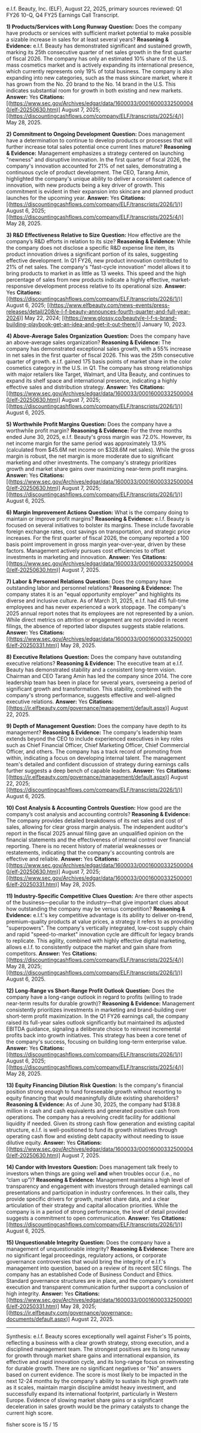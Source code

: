 e.l.f. Beauty, Inc. (ELF), August 22, 2025, primary sources reviewed: Q1 FY26 10-Q, Q4 FY25 Earnings Call Transcript.

**1) Products/Services with Long Runway**
**Question:** Does the company have products or services with sufficient market potential to make possible a sizable increase in sales for at least several years?
**Reasoning & Evidence:** e.l.f. Beauty has demonstrated significant and sustained growth, marking its 25th consecutive quarter of net sales growth in the first quarter of fiscal 2026. The company has only an estimated 10% share of the U.S. mass cosmetics market and is actively expanding its international presence, which currently represents only 19% of total business. The company is also expanding into new categories, such as the mass skincare market, where it has grown from the No. 20 brand to the No. 14 brand in the U.S. This indicates substantial room for growth in both existing and new markets.
**Answer:** Yes
**Citations:** [(https://www.sec.gov/Archives/edgar/data/1600033/000160003325000040/elf-20250630.htm)] August 7, 2025; [(https://discountingcashflows.com/company/ELF/transcripts/2025/4/)] May 28, 2025.

**2) Commitment to Ongoing Development**
**Question:** Does management have a determination to continue to develop products or processes that will further increase total sales potential once current lines mature?
**Reasoning & Evidence:** Management emphasizes a strategy centered on launching "newness" and disruptive innovation. In the first quarter of fiscal 2026, the company's innovation accounted for 21% of net sales, demonstrating a continuous cycle of product development. The CEO, Tarang Amin, highlighted the company's unique ability to deliver a consistent cadence of innovation, with new products being a key driver of growth. This commitment is evident in their expansion into skincare and planned product launches for the upcoming year.
**Answer:** Yes
**Citations:** [(https://discountingcashflows.com/company/ELF/transcripts/2026/1/)] August 6, 2025; [(https://discountingcashflows.com/company/ELF/transcripts/2025/4/)] May 28, 2025.

**3) R&D Effectiveness Relative to Size**
**Question:** How effective are the company’s R&D efforts in relation to its size?
**Reasoning & Evidence:** While the company does not disclose a specific R&D expense line item, its product innovation drives a significant portion of its sales, suggesting effective development. In Q1 FY26, new product innovation contributed to 21% of net sales. The company's "fast-cycle innovation" model allows it to bring products to market in as little as 13 weeks. This speed and the high percentage of sales from new products indicate a highly effective, market-responsive development process relative to its operational size.
**Answer:** Yes
**Citations:** [(https://discountingcashflows.com/company/ELF/transcripts/2026/1/)] August 6, 2025; [(https://www.elfbeauty.com/news-events/press-releases/detail/208/e-l-f-beauty-announces-fourth-quarter-and-full-year-2024)] May 22, 2024; [(https://www.glossy.co/beauty/e-l-f-s-brand-building-playbook-get-an-idea-and-get-it-out-there/)] January 10, 2023.

**4) Above-Average Sales Organization**
**Question:** Does the company have an above-average sales organization?
**Reasoning & Evidence:** The company has demonstrated exceptional sales growth, with a 55% increase in net sales in the first quarter of fiscal 2026. This was the 25th consecutive quarter of growth. e.l.f. gained 175 basis points of market share in the color cosmetics category in the U.S. in Q1. The company has strong relationships with major retailers like Target, Walmart, and Ulta Beauty, and continues to expand its shelf space and international presence, indicating a highly effective sales and distribution strategy.
**Answer:** Yes
**Citations:** [(https://www.sec.gov/Archives/edgar/data/1600033/000160003325000040/elf-20250630.htm)] August 7, 2025; [(https://discountingcashflows.com/company/ELF/transcripts/2026/1/)] August 6, 2025.

**5) Worthwhile Profit Margins**
**Question:** Does the company have a worthwhile profit margin?
**Reasoning & Evidence:** For the three months ended June 30, 2025, e.l.f. Beauty's gross margin was 72.0%. However, its net income margin for the same period was approximately 13.9% (calculated from $45.6M net income on $328.6M net sales). While the gross margin is robust, the net margin is more moderate due to significant marketing and other investments. The company's strategy prioritizes growth and market share gains over maximizing near-term profit margins.
**Answer:** Yes
**Citations:** [(https://www.sec.gov/Archives/edgar/data/1600033/000160003325000040/elf-20250630.htm)] August 7, 2025; [(https://discountingcashflows.com/company/ELF/transcripts/2026/1/)] August 6, 2025.

**6) Margin Improvement Actions**
**Question:** What is the company doing to maintain or improve profit margins?
**Reasoning & Evidence:** e.l.f. Beauty is focused on several initiatives to bolster its margins. These include favorable foreign exchange rates, cost savings on transportation, and strategic price increases. For the first quarter of fiscal 2026, the company reported a 100 basis point improvement in gross margin year-over-year, driven by these factors. Management actively pursues cost efficiencies to offset investments in marketing and innovation.
**Answer:** Yes
**Citations:** [(https://www.sec.gov/Archives/edgar/data/1600033/000160003325000040/elf-20250630.htm)] August 7, 2025.

**7) Labor & Personnel Relations**
**Question:** Does the company have outstanding labor and personnel relations?
**Reasoning & Evidence:** The company states it is an "equal opportunity employer" and highlights its diverse and inclusive culture. As of March 31, 2025, e.l.f. had 415 full-time employees and has never experienced a work stoppage. The company's 2025 annual report notes that its employees are not represented by a union. While direct metrics on attrition or engagement are not provided in recent filings, the absence of reported labor disputes suggests stable relations.
**Answer:** Yes
**Citations:** [(https://www.sec.gov/Archives/edgar/data/1600033/000160003325000016/elf-20250331.htm)] May 28, 2025.

**8) Executive Relations**
**Question:** Does the company have outstanding executive relations?
**Reasoning & Evidence:** The executive team at e.l.f. Beauty has demonstrated stability and a consistent long-term vision. Chairman and CEO Tarang Amin has led the company since 2014. The core leadership team has been in place for several years, overseeing a period of significant growth and transformation. This stability, combined with the company's strong performance, suggests effective and well-aligned executive relations.
**Answer:** Yes
**Citations:** [(https://ir.elfbeauty.com/governance/management/default.aspx)] August 22, 2025.

**9) Depth of Management**
**Question:** Does the company have depth to its management?
**Reasoning & Evidence:** The company's leadership team extends beyond the CEO to include experienced executives in key roles such as Chief Financial Officer, Chief Marketing Officer, Chief Commercial Officer, and others. The company has a track record of promoting from within, indicating a focus on developing internal talent. The management team's detailed and confident discussion of strategy during earnings calls further suggests a deep bench of capable leaders.
**Answer:** Yes
**Citations:** [(https://ir.elfbeauty.com/governance/management/default.aspx)] August 22, 2025; [(https://discountingcashflows.com/company/ELF/transcripts/2026/1/)] August 6, 2025.

**10) Cost Analysis & Accounting Controls**
**Question:** How good are the company’s cost analysis and accounting controls?
**Reasoning & Evidence:** The company provides detailed breakdowns of its net sales and cost of sales, allowing for clear gross margin analysis. The independent auditor's report in the fiscal 2025 annual filing gave an unqualified opinion on the financial statements and the effectiveness of internal control over financial reporting. There is no recent history of material weaknesses or restatements, indicating that the company's accounting controls are effective and reliable.
**Answer:** Yes
**Citations:** [(https://www.sec.gov/Archives/edgar/data/1600033/000160003325000040/elf-20250630.htm)] August 7, 2025; [(https://www.sec.gov/Archives/edgar/data/1600033/000160003325000016/elf-20250331.htm)] May 28, 2025.

**11) Industry-Specific Competitive Clues**
**Question:** Are there other aspects of the business—peculiar to the industry—that give important clues about how outstanding the company may be versus competition?
**Reasoning & Evidence:** e.l.f.'s key competitive advantage is its ability to deliver on-trend, premium-quality products at value prices, a strategy it refers to as providing "superpowers". The company's vertically integrated, low-cost supply chain and rapid "speed-to-market" innovation cycle are difficult for legacy brands to replicate. This agility, combined with highly effective digital marketing, allows e.l.f. to consistently outpace the market and gain share from competitors.
**Answer:** Yes
**Citations:** [(https://discountingcashflows.com/company/ELF/transcripts/2025/4/)] May 28, 2025; [(https://discountingcashflows.com/company/ELF/transcripts/2026/1/)] August 6, 2025.

**12) Long-Range vs Short-Range Profit Outlook**
**Question:** Does the company have a long-range outlook in regard to profits (willing to trade near-term results for durable growth)?
**Reasoning & Evidence:** Management consistently prioritizes investments in marketing and brand-building over short-term profit maximization. In the Q1 FY26 earnings call, the company raised its full-year sales outlook significantly but maintained its adjusted EBITDA guidance, signaling a deliberate choice to reinvest incremental profits back into growth initiatives. This strategy has been a core tenet of the company's success, focusing on building long-term enterprise value.
**Answer:** Yes
**Citations:** [(https://discountingcashflows.com/company/ELF/transcripts/2026/1/)] August 6, 2025; [(https://discountingcashflows.com/company/ELF/transcripts/2025/4/)] May 28, 2025.

**13) Equity Financing Dilution Risk**
**Question:** Is the company's financial position strong enough to fund foreseeable growth without resorting to equity financing that would meaningfully dilute existing shareholders?
**Reasoning & Evidence:** As of June 30, 2025, the company had $138.8 million in cash and cash equivalents and generated positive cash from operations. The company has a revolving credit facility for additional liquidity if needed. Given its strong cash flow generation and existing capital structure, e.l.f. is well-positioned to fund its growth initiatives through operating cash flow and existing debt capacity without needing to issue dilutive equity.
**Answer:** Yes
**Citations:** [(https://www.sec.gov/Archives/edgar/data/1600033/000160003325000040/elf-20250630.htm)] August 7, 2025.

**14) Candor with Investors**
**Question:** Does management talk freely to investors when things are going well **and** when troubles occur (i.e., no “clam up”)?
**Reasoning & Evidence:** Management maintains a high level of transparency and engagement with investors through detailed earnings call presentations and participation in industry conferences. In their calls, they provide specific drivers for growth, market share data, and a clear articulation of their strategy and capital allocation priorities. While the company is in a period of strong performance, the level of detail provided suggests a commitment to open communication.
**Answer:** Yes
**Citations:** [(https://discountingcashflows.com/company/ELF/transcripts/2026/1/)] August 6, 2025.

**15) Unquestionable Integrity**
**Question:** Does the company have a management of unquestionable integrity?
**Reasoning & Evidence:** There are no significant legal proceedings, regulatory actions, or corporate governance controversies that would bring the integrity of e.l.f.'s management into question, based on a review of its recent SEC filings. The company has an established Code of Business Conduct and Ethics. Standard governance structures are in place, and the company's consistent execution and transparent communication further support a conclusion of high integrity.
**Answer:** Yes
**Citations:** [(https://www.sec.gov/Archives/edgar/data/1600033/000160003325000016/elf-20250331.htm)] May 28, 2025; [(https://ir.elfbeauty.com/governance/governance-documents/default.aspx)] August 22, 2025.

---
Synthesis:
e.l.f. Beauty scores exceptionally well against Fisher's 15 points, reflecting a business with a clear growth strategy, strong execution, and a disciplined management team. The strongest positives are its long runway for growth through market share gains and international expansion, its effective and rapid innovation cycle, and its long-range focus on reinvesting for durable growth. There are no significant negatives or "No" answers based on current evidence. The score is most likely to be impacted in the next 12-24 months by the company's ability to sustain its high growth rate as it scales, maintain margin discipline amidst heavy investment, and successfully expand its international footprint, particularly in Western Europe. Evidence of slowing market share gains or a significant deceleration in sales growth would be the primary catalysts to change the current high score.

fisher score is 15 / 15